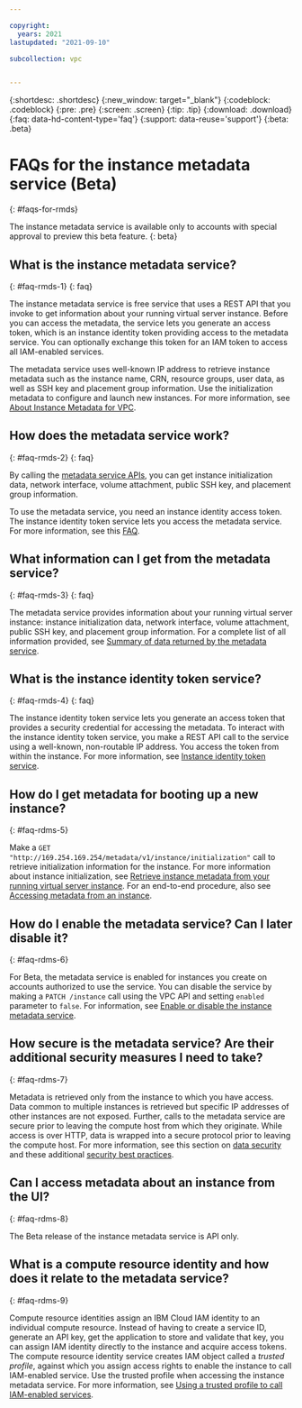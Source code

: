 ```yaml
---

copyright:
  years: 2021
lastupdated: "2021-09-10"

subcollection: vpc


---
```


{:shortdesc: .shortdesc}
{:new_window: target="_blank"}
{:codeblock: .codeblock}
{:pre: .pre}
{:screen: .screen}
{:tip: .tip}
{:download: .download}
{:faq: data-hd-content-type='faq'}
{:support: data-reuse='support'}
{:beta: .beta}

# FAQs for the instance metadata service (Beta)
{: #faqs-for-rmds}

The instance metadata service is available only to accounts with special approval to preview this beta feature.
{: beta}

## What is the instance metadata service?
{: #faq-rmds-1}
{: faq}

The instance metadata service is free service that uses a REST API that you invoke to get information about your running virtual server instance. Before you can access the metadata, the service lets you generate an access token, which is an instance identity token providing access to the metadata service. You can optionally exchange this token for an IAM token to access all IAM-enabled services. 

The metadata service uses well-known IP address to retrieve instance metadata such as the instance name, CRN, resource groups, user data, as well as SSH key and placement group information. Use the initialization metadata to configure and launch new instances. For more information, see [About Instance Metadata for VPC](/docs/vpc?topic=vpc-imd-about).

## How does the metadata service work?
{: #faq-rmds-2}
{: faq}

By calling the [metadata service APIs](/apidocs/vpc-metadata-beta), you can get instance initialization data, network interface, volume attachment, public SSH key, and placement group information.

To use the metadata service, you need an instance identity access token. The instance identity token service lets you access the metadata service. For more information, see this [FAQ](#faq-rmds-4).

## What information can I get from the metadata service?
{: #faq-rmds-3}
{: faq}

The metadata service provides information about your running virtual server instance: instance initialization data, network interface, volume attachment, public SSH key, and placement group information. For a complete list of all information provided, see [Summary of data returned by the metadata service](/docs/vpc?topic=vpc-imd-metadata-summary).

## What is the instance identity token service? 
{: #faq-rmds-4}
{: faq}

The instance identity token service lets you generate an access token that provides a security credential for accessing the metadata. To interact with the instance identity token service, you make a REST API call to the service using a well-known, non-routable IP address. You access the token from within the instance. For more information, see [Instance identity token service](/docs/vpc?topic=vpc-imd-about#imd-vpc-access-token).

## How do I get metadata for booting up a new instance?
{: #faq-rdms-5}

Make a `GET "http://169.254.169.254/metadata/v1/instance/initialization"` call to retrieve initialization information for the instance. For more information about instance initialization, see [Retrieve instance metadata from your running virtual server instance](/docs/vpc?topic=vpc-imd-get-metadata#imd-retrieve-instance-data). For an end-to-end procedure, also see [Accessing metadata from an instance](/docs/vpc?topic=vpc-imd-access-instance-metadata).

## How do I enable the metadata service? Can I later disable it?
{: #faq-rdms-6}

For Beta, the metadata service is enabled for instances you create on accounts authorized to use the service. You can disable the service by making a `PATCH /instance` call using the VPC API and setting `enabled` parameter to `false`. For information, see [Enable or disable the instance metadata service](/docs/vpc?topic=vpc-imd-configure-service#imd-metadata-service-enable).

## How secure is the metadata service? Are their additional security measures I need to take?
{: #faq-rdms-7}

Metadata is retrieved only from the instance to which you have access. Data common to multiple instances is retrieved but specific IP addresses of other instances are not exposed. Further, calls to the metadata service are secure prior to leaving the compute host from which they originate. While access is over HTTP, data is wrapped into a secure protocol prior to leaving the compute host. For more information, see this section on [data security](/docs/vpc?topic=vpc-imd-about#imd-security) and these additional [security best practices](/docs/vpc?topic=vpc-imd-security-best-practices).

## Can I access metadata about an instance from the UI?
{: #faq-rdms-8}

The Beta release of the instance metadata service is API only.

## What is a compute resource identity and how does it relate to the metadata service?
{: #faq-rdms-9}

Compute resource identities assign an IBM Cloud IAM identity to an individual compute resource. Instead of having to create a service ID, generate an API key, get the application to store and validate that key, you can assign IAM identity directly to the instance and acquire access tokens. The compute resource identity service creates IAM object called a _trusted profile_, against which you assign access rights to enable the instance to call IAM-enabled service. Use the trusted profile when accessing the instance metadata service. For more information, see [Using a trusted profile to call IAM-enabled services](/docs/vpc?topic=vpc-imd-trusted-profile-metadata).
